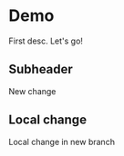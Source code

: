 # Demo

First desc. Let's go!

## Subheader

New change

## Local change

Local change in new branch
